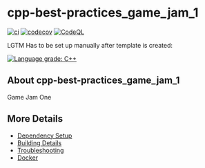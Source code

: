 # cpp-best-practices_game_jam_1

[![ci](https://github.com/SewerynKaminski/cpp-best-practices_game_jam_1/actions/workflows/ci.yml/badge.svg)](https://github.com/SewerynKaminski/cpp-best-practices_game_jam_1/actions/workflows/ci.yml)
[![codecov](https://codecov.io/gh/SewerynKaminski/cpp-best-practices_game_jam_1/branch/main/graph/badge.svg)](https://codecov.io/gh/SewerynKaminski/cpp-best-practices_game_jam_1)
[![CodeQL](https://github.com/SewerynKaminski/cpp-best-practices_game_jam_1/actions/workflows/codeql-analysis.yml/badge.svg)](https://github.com/SewerynKaminski/cpp-best-practices_game_jam_1/actions/workflows/codeql-analysis.yml)

LGTM Has to be set up manually after template is created:

[![Language grade: C++](https://img.shields.io/lgtm/grade/cpp/github/SewerynKaminski/cpp-best-practices_game_jam_1)](https://lgtm.com/projects/g/SewerynKaminski/cpp-best-practices_game_jam_1/context:cpp)

## About cpp-best-practices_game_jam_1
Game Jam One


## More Details

 * [Dependency Setup](README_dependencies.md)
 * [Building Details](README_building.md)
 * [Troubleshooting](README_troubleshooting.md)
 * [Docker](README_docker.md)
